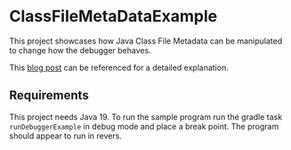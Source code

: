 # ClassFileMetaDataExample

This project showcases how Java Class File Metadata can be manipulated to change how the debugger behaves.

This [blog post](https://www.sussitzm.com/blog/tricking-the-debugger/) can be referenced for a detailed explanation.

## Requirements
This project needs Java 19. To run the sample program run the gradle task `runDebuggerExample` in debug mode and place a break point. The program should appear to run in revers.
